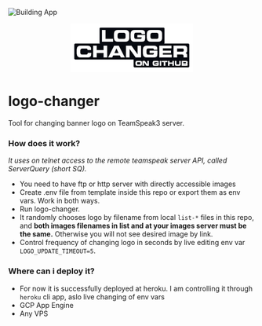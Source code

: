 ![Building App](https://github.com/ovitente/logo-changer/workflows/Building%20App/badge.svg)

<p align="center">
<img src="logo-main.png">
</p>

# logo-changer
Tool for changing banner logo on TeamSpeak3 server.

### How does it work? 
*It uses on telnet access to the remote teamspeak server API, called ServerQuery (short SQ).*

* You need to have ftp or http server with directly accessible images
* Create .env file from template inside this repo or export them as env vars. Work in both ways.
* Run logo-changer.
* It randomly chooses logo by filename from local `list-*` files in this repo, and **both images filenames in list and at your images server must be the same.** Otherwise you will not see desired image by link.
* Control frequency of changing logo in seconds by live editing env var `LOGO_UPDATE_TIMEOUT=5`.

### Where can i deploy it?
* For now it is successfully deployed at heroku. I am controlling it through `heroku` cli app, aslo live changing of env vars
* GCP App Engine
* Any VPS

